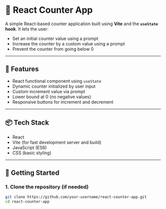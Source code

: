 # 🧮 React Counter App

A simple React-based counter application built using **Vite** and the **`useState` hook**. It lets the user:
- Set an initial counter value using a prompt
- Increase the counter by a custom value using a prompt
- Prevent the counter from going below 0

---

## 🔧 Features

- React functional component using `useState`
- Dynamic counter initialized by user input
- Custom increment value via prompt
- Lower bound at 0 (no negative values)
- Responsive buttons for increment and decrement

---

## 📦 Tech Stack

- React
- Vite (for fast development server and build)
- JavaScript (ES6)
- CSS (basic styling)

---

## 🚀 Getting Started

### 1. Clone the repository (if needed)
```bash
git clone https://github.com/your-username/react-counter-app.git
cd react-counter-app